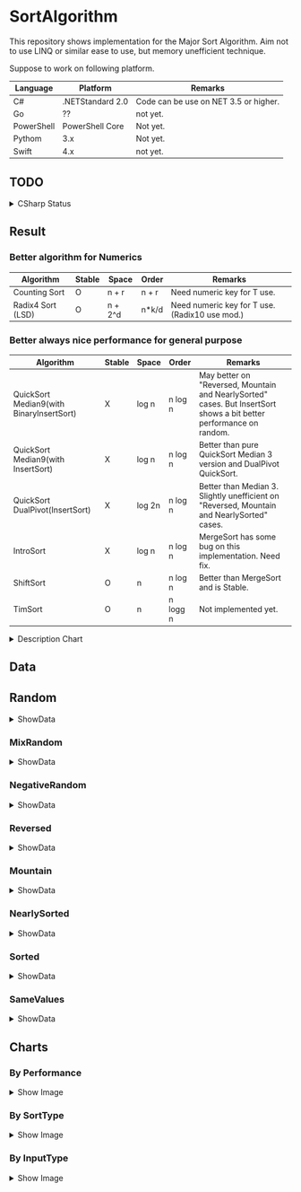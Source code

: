 # SortAlgorithm

This repository shows implementation for the Major Sort Algorithm.
Aim not to use LINQ or similar ease to use, but memory unefficient technique.

Suppose to work on following platform.

Language | Platform | Remarks
---- | ---- | ----
C# | .NETStandard 2.0 | Code can be use on NET 3.5 or higher.
Go | ?? | not yet.
PowerShell | PowerShell Core | Not yet.
Pythom | 3.x | Not yet. 
Swift | 4.x | not yet.

## TODO

<details>
<summary>CSharp Status</summary>

* [x] Implementation
    - Exchange Sort
        - [x] BubbleSort
        - [x] OddEvenSort
        - [x] CocktailShakerSort
            - [x] Optimized
            - [x] Normal
        - [x] CombSort
        - [x] CycleSort
        - [x] GnomeSort
            - [x] Optimized
            - [x] Normal
            - [x] Nearly Optimized
            - [x] Unefficient
    - Selection Sort
        - [x] SelectionSort
        - [x] HeapSort
    - Insertion Sort
        - [x] InsertSort
        - [x] BinaryInsertSort
        - [x] ShellSort
        - [x] BinaryTreeSort
    - Partition Sort (+Exchange Sort)
        - [x] QuickSort
            - [x] Median3
            - [x] Median9
            - [x] DualPivot
            - [x] Median3 + Insert
            - [x] Median9 + Insert
            - [x] DualPivot + Insert
            - [x] Median3 + BinaryInsert
            - [x] Median9 + BinaryInsert
            - [x] DualPivot + BinaryInsert
    - Merge Sort
        - [x] MergeSort
            - [x] Optimized
            - [x] Normal
        - [x] ShiftSort
    - Distributed Sort
        - [x] BucketSort
            - [x] Int only
            - [x] T
        - [x] RadixLSD10Sort
        - [x] RadixLSD4Sort
        - [x] CountingSort
    - Hybrid Sort
        - [x] IntroSortMedian9 (Quick + Heap + Insert)
        - [ ] TimSort (Merge + Insert) : WIP
* [ ] Benchmark : WIP
* [x] Tests
* [x] Data
* [x] Chart

</details>

## Result

### Better algorithm for Numerics

Algorithm | Stable | Space | Order | Remarks
---- | ---- | ---- | ---- | ----
Counting Sort | O | n + r | n + r | Need numeric key for T use.
Radix4 Sort (LSD) | O | n + 2^d | n*k/d | Need numeric key for T use. (Radix10 use mod.)

### Better always nice performance for general purpose

Algorithm | Stable | Space | Order | Remarks
---- | ---- | ---- | ---- | ----
QuickSort Median9(with BinaryInsertSort) | X | log n | n log n | May better on "Reversed, Mountain and NearlySorted" cases. But InsertSort shows a bit better performance on random.
QuickSort Median9(with InsertSort) | X | log n | n log n | Better than pure QuickSort Median 3 version and DualPivot QuickSort.
QuickSort DualPivot(InsertSort) | X | log 2n | n log n | Better than Median 3. Slightly unefficient on "Reversed, Mountain and NearlySorted" cases.
IntroSort | X | log n | n log n | MergeSort has some bug on this implementation. Need fix.
ShiftSort | O | n | n log n | Better than MergeSort and is Stable.
TimSort | O | n | n logg n | Not implemented yet.

<details>
<summary>Description Chart</summary>

![](images/all.png)
![](images/by_performance/better_onlogn.png)

</details>

## Data

## Random

<details>
<summary>ShowData</summary>

#### Size : 100

InputType | ArraySize | IsSorted | SortType | Algorithm | IndexAccessCount | CompareCount | SwapCount
---- | ---- | ---- | ---- | ---- | ---- | ---- | ----
Random | 100 | True | Exchange | BubbleSort | 4950 | 4950 | 2255
Random | 100 | True | Exchange | OddEvenSort | 4950 | 4950 | 2255
Random | 100 | True | Exchange | CocktailShakerSort | 3274 | 3274 | 2255
Random | 100 | True | Exchange | CocktailShakerSort2 | 3725 | 3725 | 2255
Random | 100 | True | Exchange | CombSort | 1195 | 1195 | 240
Random | 100 | True | Exchange | CycleSort | 14372 | 14410 | 97
Random | 100 | True | Exchange | GnomeSort | 2355 | 2255 | 2255
Random | 100 | True | Exchange | GnomeSort1 | 4604 | 4604 | 2255
Random | 100 | True | Exchange | GnomeSort2 | 2256 | 2349 | 2255
Random | 100 | True | Exchange | GnomeSort3 | 4610 | 4610 | 2255
Random | 100 | True | Selection | SelectionSort | 4950 | 4950 | 100
Random | 100 | True | Selection | HeapSort | 721 | 1061 | 629
Random | 100 | True | Insertion | InsertSort | 2255 | 2255 | 2255
Random | 100 | True | Insertion | BinaryInsertSort | 2983 | 530 | 2354
Random | 100 | True | Insertion | ShellSort | 473 | 282 | 473
Random | 100 | True | Insertion | BinaryTreeSort | 100 | 540 | 0
Random | 100 | True | Partition | QuickSortMedian3 | 384 | 674 | 204
Random | 100 | True | Partition | QuickSortMedian9 | 287 | 1175 | 219
Random | 100 | True | Partition | QuickDualPivotSort | 381 | 478 | 307
Random | 100 | True | Partition | QuickSortMedian3Insert | 283 | 262 | 128
Random | 100 | True | Partition | QuickSortMedian9Insert | 246 | 264 | 161
Random | 100 | True | Partition | QuickDualPivotSortInsert | 254 | 294 | 171
Random | 100 | True | Partition | QuickSortMedian3BinaryInsert | 401 | 338 | 142
Random | 100 | True | Partition | QuickSortMedian9BinaryInsert | 374 | 347 | 176
Random | 100 | True | Partition | QuickDualPivotSortBinaryInsert | 254 | 294 | 171
Random | 100 | True | Merge | MergeSort | 536 | 540 | 621
Random | 100 | True | Merge | MergeSort2 | 771 | 543 | 672
Random | 100 | True | Merge | ShiftSort | 836 | 626 | 9
Random | 100 | True | Distributed | BucketSort | 200 | 100 | 0
Random | 100 | True | Distributed | RadixLSD10Sort | 420 | 200 | 0
Random | 100 | True | Distributed | RadixLSD4Sort | 2781 | 0 | 0
Random | 100 | True | Distributed | CountingSort | 399 | 0 | 0
Random | 100 | True | Hybrid | IntroSortMedian9 | 199 | 235 | 127
DictionaryRamdom | 100 | True | Distributed | BucketSortT | 236 | 100 | 0

#### Size : 1000

InputType | ArraySize | IsSorted | SortType | Algorithm | IndexAccessCount | CompareCount | SwapCount
---- | ---- | ---- | ---- | ---- | ---- | ---- | ----
Random | 1000 | True | Exchange | BubbleSort | 499500 | 499500 | 247850
Random | 1000 | True | Exchange | OddEvenSort | 479520 | 479520 | 247850
Random | 1000 | True | Exchange | CocktailShakerSort | 332246 | 332246 | 247850
Random | 1000 | True | Exchange | CocktailShakerSort2 | 380672 | 380672 | 247850
Random | 1000 | True | Exchange | CombSort | 21704 | 21704 | 3913
Random | 1000 | True | Exchange | CycleSort | 1485853 | 1486328 | 996
Random | 1000 | True | Exchange | GnomeSort | 248850 | 247850 | 247850
Random | 1000 | True | Exchange | GnomeSort1 | 496695 | 496695 | 247850
Random | 1000 | True | Exchange | GnomeSort2 | 247857 | 248845 | 247850
Random | 1000 | True | Exchange | GnomeSort3 | 496700 | 496700 | 247850
Random | 1000 | True | Selection | SelectionSort | 499500 | 499500 | 1000
Random | 1000 | True | Selection | HeapSort | 10583 | 17240 | 9595
Random | 1000 | True | Insertion | InsertSort | 247850 | 247850 | 247850
Random | 1000 | True | Insertion | BinaryInsertSort | 258453 | 8605 | 248849
Random | 1000 | True | Insertion | ShellSort | 9082 | 4821 | 9082
Random | 1000 | True | Insertion | BinaryTreeSort | 1000 | 11149 | 0
Random | 1000 | True | Partition | QuickSortMedian3 | 6973 | 9962 | 2775
Random | 1000 | True | Partition | QuickSortMedian9 | 5023 | 13981 | 2971
Random | 1000 | True | Partition | QuickDualPivotSort | 6118 | 8474 | 5064
Random | 1000 | True | Partition | QuickSortMedian3Insert | 5460 | 5642 | 1625
Random | 1000 | True | Partition | QuickSortMedian9Insert | 3822 | 4673 | 1676
Random | 1000 | True | Partition | QuickDualPivotSortInsert | 5045 | 6749 | 3621
Random | 1000 | True | Partition | QuickSortMedian3BinaryInsert | 5636 | 5773 | 1640
Random | 1000 | True | Partition | QuickSortMedian9BinaryInsert | 3964 | 4779 | 1688
Random | 1000 | True | Partition | QuickDualPivotSortBinaryInsert | 5045 | 6749 | 3621
Random | 1000 | True | Merge | MergeSort | 6687 | 8679 | 9323
Random | 1000 | True | Merge | MergeSort2 | 10975 | 8697 | 9976
Random | 1000 | True | Merge | ShiftSort | 14851 | 10915 | 181
Random | 1000 | True | Distributed | BucketSort | 2000 | 1000 | 0
Random | 1000 | True | Distributed | RadixLSD10Sort | 6030 | 3000 | 0
Random | 1000 | True | Distributed | RadixLSD4Sort | 9789 | 0 | 0
Random | 1000 | True | Distributed | CountingSort | 3996 | 0 | 0
Random | 1000 | True | Hybrid | IntroSortMedian9 | 3835 | 4667 | 1644
DictionaryRamdom | 1000 | True | Distributed | BucketSortT | 2358 | 1000 | 0

#### Size : 10000

InputType | ArraySize | IsSorted | SortType | Algorithm | IndexAccessCount | CompareCount | SwapCount
---- | ---- | ---- | ---- | ---- | ---- | ---- | ----
Random | 10000 | True | Exchange | BubbleSort | 49995000 | 49995000 | 24957552
Random | 10000 | True | Exchange | OddEvenSort | 49785021 | 49785021 | 24957552
Random | 10000 | True | Exchange | CocktailShakerSort | 33342109 | 33342109 | 24957552
Random | 10000 | True | Exchange | CocktailShakerSort2 | 37795670 | 37795670 | 24957552
Random | 10000 | True | Exchange | CombSort | 306727 | 306727 | 59071
Random | 10000 | True | Exchange | CycleSort | 149790599 | 149795582 | 9998
Random | 10000 | True | Exchange | GnomeSort | 24967552 | 24957552 | 24957552
Random | 10000 | True | Exchange | GnomeSort1 | 49925091 | 49925091 | 24957552
Random | 10000 | True | Exchange | GnomeSort2 | 24957547 | 24967539 | 24957552
Random | 10000 | True | Exchange | GnomeSort3 | 49925104 | 49925104 | 24957552
Random | 10000 | True | Selection | SelectionSort | 49995000 | 49995000 | 10000
Random | 10000 | True | Selection | HeapSort | 139515 | 239326 | 129523
Random | 10000 | True | Insertion | InsertSort | 24957552 | 24957552 | 24957552
Random | 10000 | True | Insertion | BinaryInsertSort | 25096505 | 118955 | 24967551
Random | 10000 | True | Insertion | ShellSort | 151329 | 75084 | 151329
Random | 10000 | True | Insertion | BinaryTreeSort | 10000 | 161181 | 0
Random | 10000 | True | Partition | QuickSortMedian3 | 101223 | 131209 | 35908
Random | 10000 | True | Partition | QuickSortMedian9 | 72373 | 162190 | 37585
Random | 10000 | True | Partition | QuickDualPivotSort | 91750 | 124881 | 66244
Random | 10000 | True | Partition | QuickSortMedian3Insert | 85705 | 88081 | 23901
Random | 10000 | True | Partition | QuickSortMedian9Insert | 59814 | 68680 | 24175
Random | 10000 | True | Partition | QuickDualPivotSortInsert | 81749 | 108735 | 52866
Random | 10000 | True | Partition | QuickSortMedian3BinaryInsert | 85917 | 88251 | 23915
Random | 10000 | True | Partition | QuickSortMedian9BinaryInsert | 59994 | 68824 | 24187
Random | 10000 | True | Partition | QuickDualPivotSortBinaryInsert | 81749 | 108735 | 52866
Random | 10000 | True | Merge | MergeSort | 86735 | 120430 | 128158
Random | 10000 | True | Merge | MergeSort2 | 143615 | 120494 | 133616
Random | 10000 | True | Merge | ShiftSort | 211619 | 157240 | 1712
Random | 10000 | True | Distributed | BucketSort | 20000 | 10000 | 0
Random | 10000 | True | Distributed | RadixLSD10Sort | 80040 | 40000 | 0
Random | 10000 | True | Distributed | RadixLSD4Sort | 81750 | 0 | 0
Random | 10000 | True | Distributed | CountingSort | 39999 | 0 | 0
Random | 10000 | True | Hybrid | IntroSortMedian9 | 60070 | 68887 | 24280
DictionaryRamdom | 10000 | True | Distributed | BucketSortT | 23671 | 10000 | 0

</details>

### MixRandom

<details>
<summary>ShowData</summary>

##### Size : 100

InputType | ArraySize | IsSorted | SortType | Algorithm | IndexAccessCount | CompareCount | SwapCount
---- | ---- | ---- | ---- | ---- | ---- | ---- | ----
MixRandom | 100 | True | Exchange | BubbleSort | 4950 | 4950 | 2583
MixRandom | 100 | True | Exchange | OddEvenSort | 4455 | 4455 | 2583
MixRandom | 100 | True | Exchange | CocktailShakerSort | 3469 | 3469 | 2583
MixRandom | 100 | True | Exchange | CocktailShakerSort2 | 4247 | 4247 | 2583
MixRandom | 100 | True | Exchange | CombSort | 1195 | 1195 | 229
MixRandom | 100 | True | Exchange | CycleSort | 14038 | 14071 | 99
MixRandom | 100 | True | Exchange | GnomeSort | 2683 | 2583 | 2583
MixRandom | 100 | True | Exchange | GnomeSort1 | 5259 | 5259 | 2583
MixRandom | 100 | True | Exchange | GnomeSort2 | 2582 | 2676 | 2583
MixRandom | 100 | True | Exchange | GnomeSort3 | 5266 | 5266 | 2583
MixRandom | 100 | True | Selection | SelectionSort | 4950 | 4950 | 100
MixRandom | 100 | True | Selection | HeapSort | 706 | 1054 | 613
MixRandom | 100 | True | Insertion | InsertSort | 2583 | 2583 | 2583
MixRandom | 100 | True | Insertion | BinaryInsertSort | 3316 | 535 | 2682
MixRandom | 100 | True | Insertion | ShellSort | 486 | 282 | 486
MixRandom | 100 | True | Insertion | BinaryTreeSort | 100 | 607 | 0
MixRandom | 100 | True | Partition | QuickSortMedian3 | 364 | 657 | 213
MixRandom | 100 | True | Partition | QuickSortMedian9 | 292 | 1180 | 223
MixRandom | 100 | True | Partition | QuickDualPivotSort | 331 | 467 | 306
MixRandom | 100 | True | Partition | QuickSortMedian3Insert | 230 | 254 | 90
MixRandom | 100 | True | Partition | QuickSortMedian9Insert | 185 | 284 | 101
MixRandom | 100 | True | Partition | QuickDualPivotSortInsert | 219 | 300 | 172
MixRandom | 100 | True | Partition | QuickSortMedian3BinaryInsert | 263 | 275 | 94
MixRandom | 100 | True | Partition | QuickSortMedian9BinaryInsert | 229 | 313 | 106
MixRandom | 100 | True | Partition | QuickDualPivotSortBinaryInsert | 219 | 300 | 172
MixRandom | 100 | True | Merge | MergeSort | 543 | 531 | 619
MixRandom | 100 | True | Merge | MergeSort2 | 771 | 537 | 672
MixRandom | 100 | True | Merge | ShiftSort | 893 | 673 | 16
MixRandom | 100 | True | Distributed | BucketSort | 200 | 100 | 0
MixRandom | 100 | True | Distributed | RadixLSD10Sort | 551 | 0 | 0
MixRandom | 100 | True | Distributed | RadixLSD4Sort | 3802 | 400 | 0
MixRandom | 100 | True | Distributed | CountingSort | 509 | 0 | 0
MixRandom | 100 | True | Hybrid | IntroSortMedian9 | 190 | 252 | 108

#### Size : 1000

InputType | ArraySize | IsSorted | SortType | Algorithm | IndexAccessCount | CompareCount | SwapCount
---- | ---- | ---- | ---- | ---- | ---- | ---- | ----
MixRandom | 1000 | True | Exchange | BubbleSort | 499500 | 499500 | 252066
MixRandom | 1000 | True | Exchange | OddEvenSort | 496503 | 496503 | 252066
MixRandom | 1000 | True | Exchange | CocktailShakerSort | 336567 | 336567 | 252066
MixRandom | 1000 | True | Exchange | CocktailShakerSort2 | 384540 | 384540 | 252066
MixRandom | 1000 | True | Exchange | CombSort | 20705 | 20705 | 4117
MixRandom | 1000 | True | Exchange | CycleSort | 1488934 | 1489430 | 1000
MixRandom | 1000 | True | Exchange | GnomeSort | 253066 | 252066 | 252066
MixRandom | 1000 | True | Exchange | GnomeSort1 | 505127 | 505127 | 252066
MixRandom | 1000 | True | Exchange | GnomeSort2 | 252071 | 253061 | 252066
MixRandom | 1000 | True | Exchange | GnomeSort3 | 505132 | 505132 | 252066
MixRandom | 1000 | True | Selection | SelectionSort | 499500 | 499500 | 1000
MixRandom | 1000 | True | Selection | HeapSort | 10533 | 17203 | 9543
MixRandom | 1000 | True | Insertion | InsertSort | 252066 | 252066 | 252066
MixRandom | 1000 | True | Insertion | BinaryInsertSort | 262645 | 8581 | 253065
MixRandom | 1000 | True | Insertion | ShellSort | 9127 | 4821 | 9127
MixRandom | 1000 | True | Insertion | BinaryTreeSort | 1000 | 11301 | 0
MixRandom | 1000 | True | Partition | QuickSortMedian3 | 7113 | 10102 | 2825
MixRandom | 1000 | True | Partition | QuickSortMedian9 | 5316 | 14288 | 2940
MixRandom | 1000 | True | Partition | QuickDualPivotSort | 6229 | 9306 | 5067
MixRandom | 1000 | True | Partition | QuickSortMedian3Insert | 5612 | 5817 | 1666
MixRandom | 1000 | True | Partition | QuickSortMedian9Insert | 4122 | 5005 | 1618
MixRandom | 1000 | True | Partition | QuickDualPivotSortInsert | 5281 | 7701 | 3714
MixRandom | 1000 | True | Partition | QuickSortMedian3BinaryInsert | 5755 | 5924 | 1678
MixRandom | 1000 | True | Partition | QuickSortMedian9BinaryInsert | 4204 | 5066 | 1625
MixRandom | 1000 | True | Partition | QuickDualPivotSortBinaryInsert | 5281 | 7701 | 3714
MixRandom | 1000 | True | Merge | MergeSort | 6679 | 8719 | 9355
MixRandom | 1000 | True | Merge | MergeSort2 | 10975 | 8719 | 9976
MixRandom | 1000 | True | Merge | ShiftSort | 15044 | 11135 | 188
MixRandom | 1000 | True | Distributed | BucketSort | 2000 | 1000 | 0
MixRandom | 1000 | True | Distributed | RadixLSD10Sort | 7073 | 0 | 0
MixRandom | 1000 | True | Distributed | RadixLSD4Sort | 10622 | 4000 | 0
MixRandom | 1000 | True | Distributed | CountingSort | 5006 | 0 | 0
MixRandom | 1000 | True | Hybrid | IntroSortMedian9 | 3709 | 4623 | 1668

#### Size : 10000

InputType | ArraySize | IsSorted | SortType | Algorithm | IndexAccessCount | CompareCount | SwapCount
---- | ---- | ---- | ---- | ---- | ---- | ---- | ----
MixRandom | 10000 | True | Exchange | BubbleSort | 49995000 | 49995000 | 25024702
MixRandom | 10000 | True | Exchange | OddEvenSort | 49615038 | 49615038 | 25024702
MixRandom | 10000 | True | Exchange | CocktailShakerSort | 33290810 | 33290810 | 25024702
MixRandom | 10000 | True | Exchange | CocktailShakerSort2 | 37746225 | 37746225 | 25024702
MixRandom | 10000 | True | Exchange | CombSort | 306727 | 306727 | 58808
MixRandom | 10000 | True | Exchange | CycleSort | 149841994 | 149846943 | 9997
MixRandom | 10000 | True | Exchange | GnomeSort | 25034702 | 25024702 | 25024702
MixRandom | 10000 | True | Exchange | GnomeSort1 | 50059395 | 50059395 | 25024702
MixRandom | 10000 | True | Exchange | GnomeSort2 | 25024699 | 25034693 | 25024702
MixRandom | 10000 | True | Exchange | GnomeSort3 | 50059404 | 50059404 | 25024702
MixRandom | 10000 | True | Selection | SelectionSort | 49995000 | 49995000 | 10000
MixRandom | 10000 | True | Selection | HeapSort | 139616 | 239517 | 129623
MixRandom | 10000 | True | Insertion | InsertSort | 25024702 | 25024702 | 25024702
MixRandom | 10000 | True | Insertion | BinaryInsertSort | 25163683 | 118983 | 25034701
MixRandom | 10000 | True | Insertion | ShellSort | 168262 | 75084 | 168262
MixRandom | 10000 | True | Insertion | BinaryTreeSort | 10000 | 148883 | 0
MixRandom | 10000 | True | Partition | QuickSortMedian3 | 103129 | 133116 | 35484
MixRandom | 10000 | True | Partition | QuickSortMedian9 | 71207 | 161131 | 37687
MixRandom | 10000 | True | Partition | QuickDualPivotSort | 89157 | 125888 | 69452
MixRandom | 10000 | True | Partition | QuickSortMedian3Insert | 87606 | 90043 | 23508
MixRandom | 10000 | True | Partition | QuickSortMedian9Insert | 58823 | 67693 | 24248
MixRandom | 10000 | True | Partition | QuickDualPivotSortInsert | 78890 | 109427 | 55848
MixRandom | 10000 | True | Partition | QuickSortMedian3BinaryInsert | 87621 | 90055 | 23509
MixRandom | 10000 | True | Partition | QuickSortMedian9BinaryInsert | 58973 | 67813 | 24258
MixRandom | 10000 | True | Partition | QuickDualPivotSortBinaryInsert | 78890 | 109427 | 55848
MixRandom | 10000 | True | Merge | MergeSort | 86603 | 120508 | 128104
MixRandom | 10000 | True | Merge | MergeSort2 | 143615 | 120489 | 133616
MixRandom | 10000 | True | Merge | ShiftSort | 210166 | 155621 | 1791
MixRandom | 10000 | True | Distributed | BucketSort | 20000 | 10000 | 0
MixRandom | 10000 | True | Distributed | RadixLSD10Sort | 90093 | 0 | 0
MixRandom | 10000 | True | Distributed | RadixLSD4Sort | 82516 | 40000 | 0
MixRandom | 10000 | True | Distributed | CountingSort | 50008 | 0 | 0
MixRandom | 10000 | True | Hybrid | IntroSortMedian9 | 62559 | 71469 | 24055

</details>

### NegativeRandom

<details>
<summary>ShowData</summary>

#### Size : 100

InputType | ArraySize | IsSorted | SortType | Algorithm | IndexAccessCount | CompareCount | SwapCount
---- | ---- | ---- | ---- | ---- | ---- | ---- | ----
NegativeRandom | 100 | True | Exchange | BubbleSort | 4950 | 4950 | 2667
NegativeRandom | 100 | True | Exchange | OddEvenSort | 4752 | 4752 | 2667
NegativeRandom | 100 | True | Exchange | CocktailShakerSort | 3667 | 3667 | 2667
NegativeRandom | 100 | True | Exchange | CocktailShakerSort2 | 4170 | 4170 | 2667
NegativeRandom | 100 | True | Exchange | CombSort | 1294 | 1294 | 267
NegativeRandom | 100 | True | Exchange | CycleSort | 14502 | 14539 | 98
NegativeRandom | 100 | True | Exchange | GnomeSort | 2767 | 2667 | 2667
NegativeRandom | 100 | True | Exchange | GnomeSort1 | 5430 | 5430 | 2667
NegativeRandom | 100 | True | Exchange | GnomeSort2 | 2667 | 2763 | 2667
NegativeRandom | 100 | True | Exchange | GnomeSort3 | 5434 | 5434 | 2667
NegativeRandom | 100 | True | Selection | SelectionSort | 4950 | 4950 | 100
NegativeRandom | 100 | True | Selection | HeapSort | 702 | 1059 | 606
NegativeRandom | 100 | True | Insertion | InsertSort | 2667 | 2667 | 2667
NegativeRandom | 100 | True | Insertion | BinaryInsertSort | 3402 | 537 | 2766
NegativeRandom | 100 | True | Insertion | ShellSort | 453 | 282 | 453
NegativeRandom | 100 | True | Insertion | BinaryTreeSort | 100 | 649 | 0
NegativeRandom | 100 | True | Partition | QuickSortMedian3 | 427 | 719 | 202
NegativeRandom | 100 | True | Partition | QuickSortMedian9 | 321 | 1200 | 214
NegativeRandom | 100 | True | Partition | QuickDualPivotSort | 318 | 474 | 289
NegativeRandom | 100 | True | Partition | QuickSortMedian3Insert | 290 | 283 | 128
NegativeRandom | 100 | True | Partition | QuickSortMedian9Insert | 227 | 274 | 147
NegativeRandom | 100 | True | Partition | QuickDualPivotSortInsert | 238 | 337 | 166
NegativeRandom | 100 | True | Partition | QuickSortMedian3BinaryInsert | 399 | 353 | 141
NegativeRandom | 100 | True | Partition | QuickSortMedian9BinaryInsert | 336 | 344 | 160
NegativeRandom | 100 | True | Partition | QuickDualPivotSortBinaryInsert | 238 | 337 | 166
NegativeRandom | 100 | True | Merge | MergeSort | 550 | 530 | 625
NegativeRandom | 100 | True | Merge | MergeSort2 | 771 | 536 | 672
NegativeRandom | 100 | True | Merge | ShiftSort | 886 | 653 | 15
NegativeRandom | 100 | True | Distributed | BucketSort | 200 | 100 | 0
NegativeRandom | 100 | True | Distributed | RadixLSD10Sort | 798 | 0 | 0
NegativeRandom | 100 | True | Distributed | RadixLSD4Sort | 3803 | 400 | 0
NegativeRandom | 100 | True | Distributed | CountingSort | 604 | 0 | 0
NegativeRandom | 100 | True | Hybrid | IntroSortMedian9 | 234 | 277 | 125

#### Size : 1000

InputType | ArraySize | IsSorted | SortType | Algorithm | IndexAccessCount | CompareCount | SwapCount
---- | ---- | ---- | ---- | ---- | ---- | ---- | ----
NegativeRandom | 1000 | True | Exchange | BubbleSort | 499500 | 499500 | 250372
NegativeRandom | 1000 | True | Exchange | OddEvenSort | 486513 | 486513 | 250372
NegativeRandom | 1000 | True | Exchange | CocktailShakerSort | 334929 | 334929 | 250372
NegativeRandom | 1000 | True | Exchange | CocktailShakerSort2 | 380672 | 380672 | 250372
NegativeRandom | 1000 | True | Exchange | CombSort | 20705 | 20705 | 4073
NegativeRandom | 1000 | True | Exchange | CycleSort | 1485706 | 1486151 | 999
NegativeRandom | 1000 | True | Exchange | GnomeSort | 251372 | 250372 | 250372
NegativeRandom | 1000 | True | Exchange | GnomeSort1 | 501740 | 501740 | 250372
NegativeRandom | 1000 | True | Exchange | GnomeSort2 | 250374 | 251368 | 250372
NegativeRandom | 1000 | True | Exchange | GnomeSort3 | 501744 | 501744 | 250372
NegativeRandom | 1000 | True | Selection | SelectionSort | 499500 | 499500 | 1000
NegativeRandom | 1000 | True | Selection | HeapSort | 10586 | 17236 | 9593
NegativeRandom | 1000 | True | Insertion | InsertSort | 250372 | 250372 | 250372
NegativeRandom | 1000 | True | Insertion | BinaryInsertSort | 260966 | 8596 | 251371
NegativeRandom | 1000 | True | Insertion | ShellSort | 9415 | 4821 | 9415
NegativeRandom | 1000 | True | Insertion | BinaryTreeSort | 1000 | 11728 | 0
NegativeRandom | 1000 | True | Partition | QuickSortMedian3 | 6955 | 9941 | 2835
NegativeRandom | 1000 | True | Partition | QuickSortMedian9 | 5079 | 14083 | 2960
NegativeRandom | 1000 | True | Partition | QuickDualPivotSort | 6465 | 8632 | 4526
NegativeRandom | 1000 | True | Partition | QuickSortMedian3Insert | 5408 | 5634 | 1636
NegativeRandom | 1000 | True | Partition | QuickSortMedian9Insert | 3932 | 4822 | 1692
NegativeRandom | 1000 | True | Partition | QuickDualPivotSortInsert | 5499 | 7067 | 3189
NegativeRandom | 1000 | True | Partition | QuickSortMedian3BinaryInsert | 5525 | 5721 | 1646
NegativeRandom | 1000 | True | Partition | QuickSortMedian9BinaryInsert | 4085 | 4936 | 1705
NegativeRandom | 1000 | True | Partition | QuickDualPivotSortBinaryInsert | 5499 | 7067 | 3189
NegativeRandom | 1000 | True | Merge | MergeSort | 6697 | 8697 | 9351
NegativeRandom | 1000 | True | Merge | MergeSort2 | 10975 | 8702 | 9976
NegativeRandom | 1000 | True | Merge | ShiftSort | 14818 | 10866 | 165
NegativeRandom | 1000 | True | Distributed | BucketSort | 2000 | 1000 | 0
NegativeRandom | 1000 | True | Distributed | RadixLSD10Sort | 9128 | 0 | 0
NegativeRandom | 1000 | True | Distributed | RadixLSD4Sort | 10814 | 4000 | 0
NegativeRandom | 1000 | True | Distributed | CountingSort | 6004 | 0 | 0
NegativeRandom | 1000 | True | Hybrid | IntroSortMedian9 | 3924 | 4772 | 1624

#### Size : 10000

InputType | ArraySize | IsSorted | SortType | Algorithm | IndexAccessCount | CompareCount | SwapCount
---- | ---- | ---- | ---- | ---- | ---- | ---- | ----
NegativeRandom | 10000 | True | Exchange | BubbleSort | 49995000 | 49995000 | 24902687
NegativeRandom | 10000 | True | Exchange | OddEvenSort | 49855014 | 49855014 | 24902687
NegativeRandom | 10000 | True | Exchange | CocktailShakerSort | 33194918 | 33194918 | 24902687
NegativeRandom | 10000 | True | Exchange | CocktailShakerSort2 | 37397310 | 37397310 | 24902687
NegativeRandom | 10000 | True | Exchange | CombSort | 306727 | 306727 | 58759
NegativeRandom | 10000 | True | Exchange | CycleSort | 149880288 | 149885389 | 9999
NegativeRandom | 10000 | True | Exchange | GnomeSort | 24912687 | 24902687 | 24902687
NegativeRandom | 10000 | True | Exchange | GnomeSort1 | 49815364 | 49815364 | 24902687
NegativeRandom | 10000 | True | Exchange | GnomeSort2 | 24902688 | 24912677 | 24902687
NegativeRandom | 10000 | True | Exchange | GnomeSort3 | 49815374 | 49815374 | 24902687
NegativeRandom | 10000 | True | Selection | SelectionSort | 49995000 | 49995000 | 10000
NegativeRandom | 10000 | True | Selection | HeapSort | 139559 | 239358 | 129568
NegativeRandom | 10000 | True | Insertion | InsertSort | 24902687 | 24902687 | 24902687
NegativeRandom | 10000 | True | Insertion | BinaryInsertSort | 25041717 | 119032 | 24912686
NegativeRandom | 10000 | True | Insertion | ShellSort | 157531 | 75084 | 157531
NegativeRandom | 10000 | True | Insertion | BinaryTreeSort | 10000 | 157546 | 0
NegativeRandom | 10000 | True | Partition | QuickSortMedian3 | 108499 | 138485 | 35637
NegativeRandom | 10000 | True | Partition | QuickSortMedian9 | 70256 | 160034 | 37721
NegativeRandom | 10000 | True | Partition | QuickDualPivotSort | 90883 | 121942 | 66198
NegativeRandom | 10000 | True | Partition | QuickSortMedian3Insert | 93006 | 95362 | 23495
NegativeRandom | 10000 | True | Partition | QuickSortMedian9Insert | 58083 | 66977 | 24312
NegativeRandom | 10000 | True | Partition | QuickDualPivotSortInsert | 80713 | 105797 | 52771
NegativeRandom | 10000 | True | Partition | QuickSortMedian3BinaryInsert | 93111 | 95446 | 23502
NegativeRandom | 10000 | True | Partition | QuickSortMedian9BinaryInsert | 58294 | 67146 | 24326
NegativeRandom | 10000 | True | Partition | QuickDualPivotSortBinaryInsert | 80713 | 105797 | 52771
NegativeRandom | 10000 | True | Merge | MergeSort | 86652 | 120446 | 128091
NegativeRandom | 10000 | True | Merge | MergeSort2 | 143615 | 120456 | 133616
NegativeRandom | 10000 | True | Merge | ShiftSort | 207366 | 152913 | 1674
NegativeRandom | 10000 | True | Distributed | BucketSort | 20000 | 10000 | 0
NegativeRandom | 10000 | True | Distributed | RadixLSD10Sort | 110158 | 0 | 0
NegativeRandom | 10000 | True | Distributed | RadixLSD4Sort | 82774 | 40000 | 0
NegativeRandom | 10000 | True | Distributed | CountingSort | 60010 | 0 | 0
NegativeRandom | 10000 | True | Hybrid | IntroSortMedian9 | 59767 | 68571 | 24194

</details>

### Reversed

<details>
<summary>ShowData</summary>

#### Size : 100

InputType | ArraySize | IsSorted | SortType | Algorithm | IndexAccessCount | CompareCount | SwapCount
---- | ---- | ---- | ---- | ---- | ---- | ---- | ----
Reversed | 100 | True | Exchange | BubbleSort | 4950 | 4950 | 4950
Reversed | 100 | True | Exchange | OddEvenSort | 5049 | 5049 | 4950
Reversed | 100 | True | Exchange | CocktailShakerSort | 4950 | 4950 | 4950
Reversed | 100 | True | Exchange | CocktailShakerSort2 | 4950 | 4950 | 4950
Reversed | 100 | True | Exchange | CombSort | 1195 | 1195 | 116
Reversed | 100 | True | Exchange | CycleSort | 8774 | 8725 | 100
Reversed | 100 | True | Exchange | GnomeSort | 5050 | 4950 | 4950
Reversed | 100 | True | Exchange | GnomeSort1 | 9900 | 9900 | 4950
Reversed | 100 | True | Exchange | GnomeSort2 | 4851 | 4950 | 4950
Reversed | 100 | True | Exchange | GnomeSort3 | 10000 | 10000 | 4950
Reversed | 100 | True | Selection | SelectionSort | 4950 | 4950 | 100
Reversed | 100 | True | Selection | HeapSort | 614 | 955 | 516
Reversed | 100 | True | Insertion | InsertSort | 4950 | 4950 | 4950
Reversed | 100 | True | Insertion | BinaryInsertSort | 5721 | 573 | 5049
Reversed | 100 | True | Insertion | ShellSort | 474 | 282 | 474
Reversed | 100 | True | Insertion | BinaryTreeSort | 100 | 4950 | 0
Reversed | 100 | True | Partition | QuickSortMedian3 | 1705 | 1995 | 148
Reversed | 100 | True | Partition | QuickSortMedian9 | 474 | 1266 | 148
Reversed | 100 | True | Partition | QuickDualPivotSort | 2450 | 2500 | 150
Reversed | 100 | True | Partition | QuickSortMedian3Insert | 1404 | 1508 | 95
Reversed | 100 | True | Partition | QuickSortMedian9Insert | 201 | 261 | 56
Reversed | 100 | True | Partition | QuickDualPivotSortInsert | 2394 | 2436 | 126
Reversed | 100 | True | Partition | QuickSortMedian3BinaryInsert | 1524 | 1583 | 110
Reversed | 100 | True | Partition | QuickSortMedian9BinaryInsert | 289 | 316 | 67
Reversed | 100 | True | Partition | QuickDualPivotSortBinaryInsert | 2394 | 2436 | 126
Reversed | 100 | True | Merge | MergeSort | 811 | 316 | 672
Reversed | 100 | True | Merge | MergeSort2 | 771 | 356 | 672
Reversed | 100 | True | Merge | ShiftSort | 1114 | 820 | 49
Reversed | 100 | True | Distributed | BucketSort | 200 | 100 | 0
Reversed | 100 | True | Distributed | RadixLSD10Sort | 420 | 200 | 0
Reversed | 100 | True | Distributed | RadixLSD4Sort | 2745 | 0 | 0
Reversed | 100 | True | Distributed | CountingSort | 398 | 0 | 0
Reversed | 100 | True | Hybrid | IntroSortMedian9 | 211 | 266 | 61

#### Size : 1000

InputType | ArraySize | IsSorted | SortType | Algorithm | IndexAccessCount | CompareCount | SwapCount
---- | ---- | ---- | ---- | ---- | ---- | ---- | ----
Reversed | 1000 | True | Exchange | BubbleSort | 499500 | 499500 | 499500
Reversed | 1000 | True | Exchange | OddEvenSort | 500499 | 500499 | 499500
Reversed | 1000 | True | Exchange | CocktailShakerSort | 499500 | 499500 | 499500
Reversed | 1000 | True | Exchange | CocktailShakerSort2 | 499500 | 499500 | 499500
Reversed | 1000 | True | Exchange | CombSort | 20705 | 20705 | 1536
Reversed | 1000 | True | Exchange | CycleSort | 875249 | 874750 | 1000
Reversed | 1000 | True | Exchange | GnomeSort | 500500 | 499500 | 499500
Reversed | 1000 | True | Exchange | GnomeSort1 | 999000 | 999000 | 499500
Reversed | 1000 | True | Exchange | GnomeSort2 | 498501 | 499500 | 499500
Reversed | 1000 | True | Exchange | GnomeSort3 | 1000000 | 1000000 | 499500
Reversed | 1000 | True | Selection | SelectionSort | 499500 | 499500 | 1000
Reversed | 1000 | True | Selection | HeapSort | 9314 | 15981 | 8316
Reversed | 1000 | True | Insertion | InsertSort | 499500 | 499500 | 499500
Reversed | 1000 | True | Insertion | BinaryInsertSort | 510475 | 8977 | 500499
Reversed | 1000 | True | Insertion | ShellSort | 5990 | 4821 | 5990
Reversed | 1000 | True | Insertion | BinaryTreeSort | 1000 | 499500 | 0
Reversed | 1000 | True | Partition | QuickSortMedian3 | 167127 | 170114 | 1498
Reversed | 1000 | True | Partition | QuickSortMedian9 | 7978 | 15970 | 1498
Reversed | 1000 | True | Partition | QuickDualPivotSort | 249500 | 250000 | 1500
Reversed | 1000 | True | Partition | QuickSortMedian3Insert | 167240 | 169037 | 1393
Reversed | 1000 | True | Partition | QuickSortMedian9Insert | 5001 | 5456 | 562
Reversed | 1000 | True | Partition | QuickDualPivotSortInsert | 249444 | 249936 | 1476
Reversed | 1000 | True | Partition | QuickSortMedian3BinaryInsert | 167405 | 169157 | 1408
Reversed | 1000 | True | Partition | QuickSortMedian9BinaryInsert | 5155 | 5568 | 576
Reversed | 1000 | True | Partition | QuickDualPivotSortBinaryInsert | 249444 | 249936 | 1476
Reversed | 1000 | True | Merge | MergeSort | 11087 | 4932 | 9976
Reversed | 1000 | True | Merge | MergeSort2 | 10975 | 5044 | 9976
Reversed | 1000 | True | Merge | ShiftSort | 17484 | 13022 | 499
Reversed | 1000 | True | Distributed | BucketSort | 2000 | 1000 | 0
Reversed | 1000 | True | Distributed | RadixLSD10Sort | 6030 | 3000 | 0
Reversed | 1000 | True | Distributed | RadixLSD4Sort | 9786 | 0 | 0
Reversed | 1000 | True | Distributed | CountingSort | 3998 | 0 | 0
Reversed | 1000 | True | Hybrid | IntroSortMedian9 | 5011 | 5514 | 514

#### Size : 10000

InputType | ArraySize | IsSorted | SortType | Algorithm | IndexAccessCount | CompareCount | SwapCount
---- | ---- | ---- | ---- | ---- | ---- | ---- | ----
Reversed | 10000 | True | Exchange | BubbleSort | 49995000 | 49995000 | 49995000
Reversed | 10000 | True | Exchange | OddEvenSort | 50004999 | 50004999 | 49995000
Reversed | 10000 | True | Exchange | CocktailShakerSort | 49995000 | 49995000 | 49995000
Reversed | 10000 | True | Exchange | CocktailShakerSort2 | 49995000 | 49995000 | 49995000
Reversed | 10000 | True | Exchange | CombSort | 296728 | 296728 | 20094
Reversed | 10000 | True | Exchange | CycleSort | 87502499 | 87497500 | 10000
Reversed | 10000 | True | Exchange | GnomeSort | 50005000 | 49995000 | 49995000
Reversed | 10000 | True | Exchange | GnomeSort1 | 99990000 | 99990000 | 49995000
Reversed | 10000 | True | Exchange | GnomeSort2 | 49985001 | 49995000 | 49995000
Reversed | 10000 | True | Exchange | GnomeSort3 | 100000000 | 100000000 | 49995000
Reversed | 10000 | True | Selection | SelectionSort | 49995000 | 49995000 | 10000
Reversed | 10000 | True | Selection | HeapSort | 126694 | 226719 | 116696
Reversed | 10000 | True | Insertion | InsertSort | 49995000 | 49995000 | 49995000
Reversed | 10000 | True | Insertion | BinaryInsertSort | 50138615 | 123617 | 50004999
Reversed | 10000 | True | Insertion | ShellSort | 55972 | 75084 | 55972
Reversed | 10000 | True | Insertion | BinaryTreeSort | 10000 | 49995000 | 0
Reversed | 10000 | True | Partition | QuickSortMedian3 | 16671462 | 16701445 | 14998
Reversed | 10000 | True | Partition | QuickSortMedian9 | 113618 | 193610 | 14998
Reversed | 10000 | True | Partition | QuickDualPivotSort | 24995000 | 25000000 | 15000
Reversed | 10000 | True | Partition | QuickSortMedian3Insert | 16680156 | 16699853 | 14845
Reversed | 10000 | True | Partition | QuickSortMedian9Insert | 90001 | 97170 | 6022
Reversed | 10000 | True | Partition | QuickDualPivotSortInsert | 24994944 | 24999936 | 14976
Reversed | 10000 | True | Partition | QuickSortMedian3BinaryInsert | 16680381 | 16700033 | 14860
Reversed | 10000 | True | Partition | QuickSortMedian9BinaryInsert | 90121 | 97266 | 6030
Reversed | 10000 | True | Partition | QuickDualPivotSortBinaryInsert | 24994944 | 24999936 | 14976
Reversed | 10000 | True | Merge | MergeSort | 148015 | 64608 | 133616
Reversed | 10000 | True | Merge | MergeSort2 | 143615 | 69008 | 133616
Reversed | 10000 | True | Merge | ShiftSort | 242280 | 180856 | 4999
Reversed | 10000 | True | Distributed | BucketSort | 20000 | 10000 | 0
Reversed | 10000 | True | Distributed | RadixLSD10Sort | 80040 | 40000 | 0
Reversed | 10000 | True | Distributed | RadixLSD4Sort | 81750 | 0 | 0
Reversed | 10000 | True | Distributed | CountingSort | 39998 | 0 | 0
Reversed | 10000 | True | Hybrid | IntroSortMedian9 | 90001 | 98184 | 5008

</details>


### Mountain

<details>
<summary>ShowData</summary>

#### Size : 100

InputType | ArraySize | IsSorted | SortType | Algorithm | IndexAccessCount | CompareCount | SwapCount
---- | ---- | ---- | ---- | ---- | ---- | ---- | ----
Mountain | 100 | True | Exchange | BubbleSort | 4950 | 4950 | 2450
Mountain | 100 | True | Exchange | OddEvenSort | 4950 | 4950 | 2450
Mountain | 100 | True | Exchange | CocktailShakerSort | 3333 | 3333 | 2450
Mountain | 100 | True | Exchange | CocktailShakerSort2 | 4454 | 4454 | 2450
Mountain | 100 | True | Exchange | CombSort | 1195 | 1195 | 149
Mountain | 100 | True | Exchange | CycleSort | 14555 | 14602 | 98
Mountain | 100 | True | Exchange | GnomeSort | 2550 | 2450 | 2450
Mountain | 100 | True | Exchange | GnomeSort1 | 4999 | 4999 | 2450
Mountain | 100 | True | Exchange | GnomeSort2 | 2500 | 2549 | 2450
Mountain | 100 | True | Exchange | GnomeSort3 | 5000 | 5000 | 2450
Mountain | 100 | True | Selection | SelectionSort | 4950 | 4950 | 100
Mountain | 100 | True | Selection | HeapSort | 767 | 1097 | 718
Mountain | 100 | True | Insertion | InsertSort | 2450 | 2450 | 2450
Mountain | 100 | True | Insertion | BinaryInsertSort | 3154 | 506 | 2549
Mountain | 100 | True | Insertion | ShellSort | 280 | 282 | 280
Mountain | 100 | True | Insertion | BinaryTreeSort | 100 | 2549 | 0
Mountain | 100 | True | Partition | QuickSortMedian3 | 833 | 1125 | 209
Mountain | 100 | True | Partition | QuickSortMedian9 | 324 | 1192 | 215
Mountain | 100 | True | Partition | QuickDualPivotSort | 592 | 1008 | 677
Mountain | 100 | True | Partition | QuickSortMedian3Insert | 682 | 692 | 133
Mountain | 100 | True | Partition | QuickSortMedian9Insert | 238 | 307 | 120
Mountain | 100 | True | Partition | QuickDualPivotSortInsert | 516 | 872 | 525
Mountain | 100 | True | Partition | QuickSortMedian3BinaryInsert | 775 | 752 | 144
Mountain | 100 | True | Partition | QuickSortMedian9BinaryInsert | 322 | 361 | 130
Mountain | 100 | True | Partition | QuickDualPivotSortBinaryInsert | 516 | 872 | 525
Mountain | 100 | True | Merge | MergeSort | 609 | 385 | 539
Mountain | 100 | True | Merge | MergeSort2 | 771 | 385 | 672
Mountain | 100 | True | Merge | ShiftSort | 650 | 518 | 24
Mountain | 100 | True | Distributed | BucketSort | 200 | 100 | 0
Mountain | 100 | True | Distributed | RadixLSD10Sort | 425 | 200 | 0
Mountain | 100 | True | Distributed | RadixLSD4Sort | 2795 | 0 | 0
Mountain | 100 | True | Distributed | CountingSort | 349 | 0 | 0
Mountain | 100 | True | Hybrid | IntroSortMedian9 | 203 | 273 | 104

#### Size : 1000

InputType | ArraySize | IsSorted | SortType | Algorithm | IndexAccessCount | CompareCount | SwapCount
---- | ---- | ---- | ---- | ---- | ---- | ---- | ----
Mountain | 1000 | True | Exchange | BubbleSort | 499500 | 499500 | 249500
Mountain | 1000 | True | Exchange | OddEvenSort | 499500 | 499500 | 249500
Mountain | 1000 | True | Exchange | CocktailShakerSort | 333333 | 333333 | 249500
Mountain | 1000 | True | Exchange | CocktailShakerSort2 | 444554 | 444554 | 249500
Mountain | 1000 | True | Exchange | CombSort | 20705 | 20705 | 2339
Mountain | 1000 | True | Exchange | CycleSort | 1469567 | 1470038 | 998
Mountain | 1000 | True | Exchange | GnomeSort | 250500 | 249500 | 249500
Mountain | 1000 | True | Exchange | GnomeSort1 | 499999 | 499999 | 249500
Mountain | 1000 | True | Exchange | GnomeSort2 | 250000 | 250499 | 249500
Mountain | 1000 | True | Exchange | GnomeSort3 | 500000 | 500000 | 249500
Mountain | 1000 | True | Selection | SelectionSort | 499500 | 499500 | 1000
Mountain | 1000 | True | Selection | HeapSort | 12495 | 19020 | 11996
Mountain | 1000 | True | Insertion | InsertSort | 249500 | 249500 | 249500
Mountain | 1000 | True | Insertion | BinaryInsertSort | 259784 | 8286 | 250499
Mountain | 1000 | True | Insertion | ShellSort | 3999 | 4821 | 3999
Mountain | 1000 | True | Insertion | BinaryTreeSort | 1000 | 250499 | 0
Mountain | 1000 | True | Partition | QuickSortMedian3 | 19300 | 22289 | 2879
Mountain | 1000 | True | Partition | QuickSortMedian9 | 5233 | 14039 | 2939
Mountain | 1000 | True | Partition | QuickDualPivotSort | 23130 | 32482 | 24040
Mountain | 1000 | True | Partition | QuickSortMedian3Insert | 17529 | 17775 | 1858
Mountain | 1000 | True | Partition | QuickSortMedian9Insert | 3971 | 4813 | 1701
Mountain | 1000 | True | Partition | QuickDualPivotSortInsert | 22690 | 31642 | 22840
Mountain | 1000 | True | Partition | QuickSortMedian3BinaryInsert | 17706 | 17907 | 1873
Mountain | 1000 | True | Partition | QuickSortMedian9BinaryInsert | 4086 | 4898 | 1711
Mountain | 1000 | True | Partition | QuickDualPivotSortBinaryInsert | 22690 | 31642 | 22840
Mountain | 1000 | True | Merge | MergeSort | 8316 | 5487 | 7760
Mountain | 1000 | True | Merge | MergeSort2 | 10975 | 5487 | 9976
Mountain | 1000 | True | Merge | ShiftSort | 9735 | 7727 | 249
Mountain | 1000 | True | Distributed | BucketSort | 2000 | 1000 | 0
Mountain | 1000 | True | Distributed | RadixLSD10Sort | 6035 | 3000 | 0
Mountain | 1000 | True | Distributed | RadixLSD4Sort | 9788 | 0 | 0
Mountain | 1000 | True | Distributed | CountingSort | 3499 | 0 | 0
Mountain | 1000 | True | Hybrid | IntroSortMedian9 | 3790 | 4610 | 1689

#### Size : 10000

InputType | ArraySize | IsSorted | SortType | Algorithm | IndexAccessCount | CompareCount | SwapCount
---- | ---- | ---- | ---- | ---- | ---- | ---- | ----
Mountain | 10000 | True | Exchange | BubbleSort | 49995000 | 49995000 | 24995000
Mountain | 10000 | True | Exchange | OddEvenSort | 49995000 | 49995000 | 24995000
Mountain | 10000 | True | Exchange | CocktailShakerSort | 33333333 | 33333333 | 24995000
Mountain | 10000 | True | Exchange | CocktailShakerSort2 | 44445554 | 44445554 | 24995000
Mountain | 10000 | True | Exchange | CombSort | 296728 | 296728 | 32199
Mountain | 10000 | True | Exchange | CycleSort | 149649511 | 149654482 | 9998
Mountain | 10000 | True | Exchange | GnomeSort | 25005000 | 24995000 | 24995000
Mountain | 10000 | True | Exchange | GnomeSort1 | 49999999 | 49999999 | 24995000
Mountain | 10000 | True | Exchange | GnomeSort2 | 25000000 | 25004999 | 24995000
Mountain | 10000 | True | Exchange | GnomeSort3 | 50000000 | 50000000 | 24995000
Mountain | 10000 | True | Selection | SelectionSort | 49995000 | 49995000 | 10000
Mountain | 10000 | True | Selection | HeapSort | 174291 | 272242 | 169292
Mountain | 10000 | True | Insertion | InsertSort | 24995000 | 24995000 | 24995000
Mountain | 10000 | True | Insertion | BinaryInsertSort | 25131333 | 116335 | 25004999
Mountain | 10000 | True | Insertion | ShellSort | 42065 | 75084 | 42065
Mountain | 10000 | True | Insertion | BinaryTreeSort | 10000 | 25004999 | 0
Mountain | 10000 | True | Partition | QuickSortMedian3 | 367464 | 397449 | 36263
Mountain | 10000 | True | Partition | QuickSortMedian9 | 71863 | 159750 | 37635
Mountain | 10000 | True | Partition | QuickDualPivotSort | 1046345 | 1181046 | 1055786
Mountain | 10000 | True | Partition | QuickSortMedian3Insert | 349626 | 352995 | 25417
Mountain | 10000 | True | Partition | QuickSortMedian9Insert | 58290 | 66258 | 24788
Mountain | 10000 | True | Partition | QuickDualPivotSortInsert | 1043966 | 1175344 | 1046000
Mountain | 10000 | True | Partition | QuickSortMedian3BinaryInsert | 349855 | 353179 | 25432
Mountain | 10000 | True | Partition | QuickSortMedian9BinaryInsert | 58441 | 66379 | 24798
Mountain | 10000 | True | Partition | QuickDualPivotSortBinaryInsert | 1043966 | 1175344 | 1046000
Mountain | 10000 | True | Merge | MergeSort | 111012 | 71807 | 103812
Mountain | 10000 | True | Merge | MergeSort2 | 143615 | 71807 | 133616
Mountain | 10000 | True | Merge | ShiftSort | 131133 | 102885 | 2499
Mountain | 10000 | True | Distributed | BucketSort | 20000 | 10000 | 0
Mountain | 10000 | True | Distributed | RadixLSD10Sort | 80045 | 40000 | 0
Mountain | 10000 | True | Distributed | RadixLSD4Sort | 81770 | 0 | 0
Mountain | 10000 | True | Distributed | CountingSort | 34999 | 0 | 0
Mountain | 10000 | True | Hybrid | IntroSortMedian9 | 56664 | 65097 | 24920

</details>

### NearlySorted

<details>
<summary>ShowData</summary>

#### Size : 100

InputType | ArraySize | IsSorted | SortType | Algorithm | IndexAccessCount | CompareCount | SwapCount
---- | ---- | ---- | ---- | ---- | ---- | ---- | ----
NearlySorted | 100 | True | Exchange | BubbleSort | 4950 | 4950 | 208
NearlySorted | 100 | True | Exchange | OddEvenSort | 2079 | 2079 | 208
NearlySorted | 100 | True | Exchange | CocktailShakerSort | 538 | 538 | 208
NearlySorted | 100 | True | Exchange | CocktailShakerSort2 | 1629 | 1629 | 208
NearlySorted | 100 | True | Exchange | CombSort | 1195 | 1195 | 62
NearlySorted | 100 | True | Exchange | CycleSort | 6578 | 6525 | 43
NearlySorted | 100 | True | Exchange | GnomeSort | 308 | 208 | 208
NearlySorted | 100 | True | Exchange | GnomeSort1 | 515 | 515 | 208
NearlySorted | 100 | True | Exchange | GnomeSort2 | 298 | 307 | 208
NearlySorted | 100 | True | Exchange | GnomeSort3 | 516 | 516 | 208
NearlySorted | 100 | True | Selection | SelectionSort | 4950 | 4950 | 100
NearlySorted | 100 | True | Selection | HeapSort | 974 | 1339 | 966
NearlySorted | 100 | True | Insertion | InsertSort | 208 | 208 | 208
NearlySorted | 100 | True | Insertion | BinaryInsertSort | 892 | 486 | 307
NearlySorted | 100 | True | Insertion | ShellSort | 80 | 282 | 80
NearlySorted | 100 | True | Insertion | BinaryTreeSort | 100 | 4727 | 0
NearlySorted | 100 | True | Partition | QuickSortMedian3 | 1251 | 1541 | 124
NearlySorted | 100 | True | Partition | QuickSortMedian9 | 499 | 1320 | 128
NearlySorted | 100 | True | Partition | QuickDualPivotSort | 1014 | 1130 | 203
NearlySorted | 100 | True | Partition | QuickSortMedian3Insert | 1034 | 1058 | 92
NearlySorted | 100 | True | Partition | QuickSortMedian9Insert | 325 | 352 | 68
NearlySorted | 100 | True | Partition | QuickDualPivotSortInsert | 893 | 955 | 84
NearlySorted | 100 | True | Partition | QuickSortMedian3BinaryInsert | 1136 | 1124 | 104
NearlySorted | 100 | True | Partition | QuickSortMedian9BinaryInsert | 410 | 407 | 78
NearlySorted | 100 | True | Partition | QuickDualPivotSortBinaryInsert | 893 | 955 | 84
NearlySorted | 100 | True | Merge | MergeSort | 464 | 378 | 387
NearlySorted | 100 | True | Merge | MergeSort2 | 771 | 340 | 672
NearlySorted | 100 | True | Merge | ShiftSort | 197 | 180 | 1
NearlySorted | 100 | True | Distributed | BucketSort | 200 | 100 | 0
NearlySorted | 100 | True | Distributed | RadixLSD10Sort | 420 | 200 | 0
NearlySorted | 100 | True | Distributed | RadixLSD4Sort | 2754 | 0 | 0
NearlySorted | 100 | True | Distributed | CountingSort | 393 | 0 | 0
NearlySorted | 100 | True | Hybrid | IntroSortMedian9 | 282 | 355 | 20

#### Size : 1000

InputType | ArraySize | IsSorted | SortType | Algorithm | IndexAccessCount | CompareCount | SwapCount
---- | ---- | ---- | ---- | ---- | ---- | ---- | ----
NearlySorted | 1000 | True | Exchange | BubbleSort | 499500 | 499500 | 3392
NearlySorted | 1000 | True | Exchange | OddEvenSort | 481518 | 481518 | 3392
NearlySorted | 1000 | True | Exchange | CocktailShakerSort | 8615 | 8615 | 3392
NearlySorted | 1000 | True | Exchange | CocktailShakerSort2 | 19790 | 19790 | 3392
NearlySorted | 1000 | True | Exchange | CombSort | 20705 | 20705 | 1470
NearlySorted | 1000 | True | Exchange | CycleSort | 1218550 | 1218517 | 966
NearlySorted | 1000 | True | Exchange | GnomeSort | 4392 | 3392 | 3392
NearlySorted | 1000 | True | Exchange | GnomeSort1 | 7783 | 7783 | 3392
NearlySorted | 1000 | True | Exchange | GnomeSort2 | 4381 | 4391 | 3392
NearlySorted | 1000 | True | Exchange | GnomeSort3 | 7784 | 7784 | 3392
NearlySorted | 1000 | True | Selection | SelectionSort | 499500 | 499500 | 1000
NearlySorted | 1000 | True | Selection | HeapSort | 16815 | 23771 | 16806
NearlySorted | 1000 | True | Insertion | InsertSort | 3392 | 3392 | 3392
NearlySorted | 1000 | True | Insertion | BinaryInsertSort | 13387 | 7997 | 4391
NearlySorted | 1000 | True | Insertion | ShellSort | 1772 | 4821 | 1772
NearlySorted | 1000 | True | Insertion | BinaryTreeSort | 1000 | 496104 | 0
NearlySorted | 1000 | True | Partition | QuickSortMedian3 | 143630 | 146621 | 1385
NearlySorted | 1000 | True | Partition | QuickSortMedian9 | 7974 | 16943 | 1519
NearlySorted | 1000 | True | Partition | QuickDualPivotSort | 22794 | 41039 | 23328
NearlySorted | 1000 | True | Partition | QuickSortMedian3Insert | 143476 | 144525 | 1038
NearlySorted | 1000 | True | Partition | QuickSortMedian9Insert | 5937 | 6572 | 355
NearlySorted | 1000 | True | Partition | QuickDualPivotSortInsert | 20802 | 38669 | 20556
NearlySorted | 1000 | True | Partition | QuickSortMedian3BinaryInsert | 143651 | 144655 | 1053
NearlySorted | 1000 | True | Partition | QuickSortMedian9BinaryInsert | 6045 | 6653 | 364
NearlySorted | 1000 | True | Partition | QuickDualPivotSortBinaryInsert | 20802 | 38669 | 20556
NearlySorted | 1000 | True | Merge | MergeSort | 6058 | 5091 | 5106
NearlySorted | 1000 | True | Merge | MergeSort2 | 10975 | 4982 | 9976
NearlySorted | 1000 | True | Merge | ShiftSort | 2307 | 2290 | 1
NearlySorted | 1000 | True | Distributed | BucketSort | 2000 | 1000 | 0
NearlySorted | 1000 | True | Distributed | RadixLSD10Sort | 6030 | 3000 | 0
NearlySorted | 1000 | True | Distributed | RadixLSD4Sort | 9786 | 0 | 0
NearlySorted | 1000 | True | Distributed | CountingSort | 3989 | 0 | 0
NearlySorted | 1000 | True | Hybrid | IntroSortMedian9 | 6086 | 6770 | 256

#### Size : 10000

InputType | ArraySize | IsSorted | SortType | Algorithm | IndexAccessCount | CompareCount | SwapCount
---- | ---- | ---- | ---- | ---- | ---- | ---- | ----
NearlySorted | 10000 | True | Exchange | BubbleSort | 49995000 | 49995000 | 62107
NearlySorted | 10000 | True | Exchange | OddEvenSort | 49745025 | 49745025 | 62107
NearlySorted | 10000 | True | Exchange | CocktailShakerSort | 141506 | 141506 | 62107
NearlySorted | 10000 | True | Exchange | CocktailShakerSort2 | 219747 | 219747 | 62107
NearlySorted | 10000 | True | Exchange | CombSort | 296728 | 296728 | 19301
NearlySorted | 10000 | True | Exchange | CycleSort | 142370852 | 142370805 | 9948
NearlySorted | 10000 | True | Exchange | GnomeSort | 72107 | 62107 | 62107
NearlySorted | 10000 | True | Exchange | GnomeSort1 | 134213 | 134213 | 62107
NearlySorted | 10000 | True | Exchange | GnomeSort2 | 72096 | 72106 | 62107
NearlySorted | 10000 | True | Exchange | GnomeSort3 | 134214 | 134214 | 62107
NearlySorted | 10000 | True | Selection | SelectionSort | 49995000 | 49995000 | 10000
NearlySorted | 10000 | True | Selection | HeapSort | 236883 | 340535 | 236874
NearlySorted | 10000 | True | Insertion | InsertSort | 62107 | 62107 | 62107
NearlySorted | 10000 | True | Insertion | BinaryInsertSort | 195737 | 113632 | 72106
NearlySorted | 10000 | True | Insertion | ShellSort | 23451 | 75084 | 23451
NearlySorted | 10000 | True | Insertion | BinaryTreeSort | 10000 | 49932883 | 0
NearlySorted | 10000 | True | Partition | QuickSortMedian3 | 6231002 | 6260992 | 16280
NearlySorted | 10000 | True | Partition | QuickSortMedian9 | 103508 | 190255 | 19143
NearlySorted | 10000 | True | Partition | QuickDualPivotSort | 662183 | 1184046 | 666955
NearlySorted | 10000 | True | Partition | QuickSortMedian3Insert | 6218436 | 6225727 | 9973
NearlySorted | 10000 | True | Partition | QuickSortMedian9Insert | 90275 | 97930 | 5691
NearlySorted | 10000 | True | Partition | QuickDualPivotSortInsert | 651490 | 1171656 | 651777
NearlySorted | 10000 | True | Partition | QuickSortMedian3BinaryInsert | 6218573 | 6225837 | 9982
NearlySorted | 10000 | True | Partition | QuickSortMedian9BinaryInsert | 90489 | 98102 | 5705
NearlySorted | 10000 | True | Partition | QuickDualPivotSortBinaryInsert | 651490 | 1171656 | 651777
NearlySorted | 10000 | True | Merge | MergeSort | 79022 | 69100 | 69115
NearlySorted | 10000 | True | Merge | MergeSort2 | 143615 | 64705 | 133616
NearlySorted | 10000 | True | Merge | ShiftSort | 27530 | 27513 | 0
NearlySorted | 10000 | True | Distributed | BucketSort | 20000 | 10000 | 0
NearlySorted | 10000 | True | Distributed | RadixLSD10Sort | 80040 | 40000 | 0
NearlySorted | 10000 | True | Distributed | RadixLSD4Sort | 81750 | 0 | 0
NearlySorted | 10000 | True | Distributed | CountingSort | 39989 | 0 | 0
NearlySorted | 10000 | True | Hybrid | IntroSortMedian9 | 90753 | 98050 | 5061

</details>

### Sorted

<details>
<summary>ShowData</summary>

#### Size : 100

InputType | ArraySize | IsSorted | SortType | Algorithm | IndexAccessCount | CompareCount | SwapCount
---- | ---- | ---- | ---- | ---- | ---- | ---- | ----
Sorted | 100 | True | Exchange | BubbleSort | 4950 | 4950 | 0
Sorted | 100 | True | Exchange | OddEvenSort | 99 | 99 | 0
Sorted | 100 | True | Exchange | CocktailShakerSort | 99 | 99 | 0
Sorted | 100 | True | Exchange | CocktailShakerSort2 | 197 | 197 | 0
Sorted | 100 | True | Exchange | CombSort | 1096 | 1096 | 0
Sorted | 100 | True | Exchange | CycleSort | 5049 | 4950 | 0
Sorted | 100 | True | Exchange | GnomeSort | 100 | 0 | 0
Sorted | 100 | True | Exchange | GnomeSort1 | 99 | 99 | 0
Sorted | 100 | True | Exchange | GnomeSort2 | 99 | 99 | 0
Sorted | 100 | True | Exchange | GnomeSort3 | 100 | 100 | 0
Sorted | 100 | True | Selection | SelectionSort | 4950 | 4950 | 100
Sorted | 100 | True | Selection | HeapSort | 959 | 1340 | 960
Sorted | 100 | True | Insertion | InsertSort | 0 | 0 | 0
Sorted | 100 | True | Insertion | BinaryInsertSort | 678 | 480 | 99
Sorted | 100 | True | Insertion | ShellSort | 0 | 282 | 0
Sorted | 100 | True | Insertion | BinaryTreeSort | 100 | 4950 | 0
Sorted | 100 | True | Partition | QuickSortMedian3 | 1804 | 2094 | 99
Sorted | 100 | True | Partition | QuickSortMedian9 | 573 | 1365 | 99
Sorted | 100 | True | Partition | QuickDualPivotSort | 2450 | 2500 | 100
Sorted | 100 | True | Partition | QuickSortMedian3Insert | 1503 | 1607 | 46
Sorted | 100 | True | Partition | QuickSortMedian9Insert | 300 | 360 | 7
Sorted | 100 | True | Partition | QuickDualPivotSortInsert | 2394 | 2436 | 84
Sorted | 100 | True | Partition | QuickSortMedian3BinaryInsert | 1623 | 1682 | 61
Sorted | 100 | True | Partition | QuickSortMedian9BinaryInsert | 388 | 415 | 18
Sorted | 100 | True | Partition | QuickDualPivotSortBinaryInsert | 2394 | 2436 | 84
Sorted | 100 | True | Merge | MergeSort | 455 | 356 | 356
Sorted | 100 | True | Merge | MergeSort2 | 771 | 316 | 672
Sorted | 100 | True | Merge | ShiftSort | 99 | 99 | 0
Sorted | 100 | True | Distributed | BucketSort | 200 | 100 | 0
Sorted | 100 | True | Distributed | RadixLSD10Sort | 420 | 200 | 0
Sorted | 100 | True | Distributed | RadixLSD4Sort | 2745 | 0 | 0
Sorted | 100 | True | Distributed | CountingSort | 399 | 0 | 0
Sorted | 100 | True | Hybrid | IntroSortMedian9 | 297 | 358 | 0

#### Size : 1000

InputType | ArraySize | IsSorted | SortType | Algorithm | IndexAccessCount | CompareCount | SwapCount
---- | ---- | ---- | ---- | ---- | ---- | ---- | ----
Sorted | 1000 | True | Exchange | BubbleSort | 499500 | 499500 | 0
Sorted | 1000 | True | Exchange | OddEvenSort | 999 | 999 | 0
Sorted | 1000 | True | Exchange | CocktailShakerSort | 999 | 999 | 0
Sorted | 1000 | True | Exchange | CocktailShakerSort2 | 1997 | 1997 | 0
Sorted | 1000 | True | Exchange | CombSort | 19706 | 19706 | 0
Sorted | 1000 | True | Exchange | CycleSort | 500499 | 499500 | 0
Sorted | 1000 | True | Exchange | GnomeSort | 1000 | 0 | 0
Sorted | 1000 | True | Exchange | GnomeSort1 | 999 | 999 | 0
Sorted | 1000 | True | Exchange | GnomeSort2 | 999 | 999 | 0
Sorted | 1000 | True | Exchange | GnomeSort3 | 1000 | 1000 | 0
Sorted | 1000 | True | Selection | SelectionSort | 499500 | 499500 | 1000
Sorted | 1000 | True | Selection | HeapSort | 15973 | 22961 | 15974
Sorted | 1000 | True | Insertion | InsertSort | 0 | 0 | 0
Sorted | 1000 | True | Insertion | BinaryInsertSort | 9985 | 7987 | 999
Sorted | 1000 | True | Insertion | ShellSort | 0 | 4821 | 0
Sorted | 1000 | True | Insertion | BinaryTreeSort | 1000 | 499500 | 0
Sorted | 1000 | True | Partition | QuickSortMedian3 | 168126 | 171113 | 999
Sorted | 1000 | True | Partition | QuickSortMedian9 | 8977 | 16969 | 999
Sorted | 1000 | True | Partition | QuickDualPivotSort | 249500 | 250000 | 1000
Sorted | 1000 | True | Partition | QuickSortMedian3Insert | 168239 | 170036 | 894
Sorted | 1000 | True | Partition | QuickSortMedian9Insert | 6000 | 6455 | 63
Sorted | 1000 | True | Partition | QuickDualPivotSortInsert | 249444 | 249936 | 984
Sorted | 1000 | True | Partition | QuickSortMedian3BinaryInsert | 168404 | 170156 | 909
Sorted | 1000 | True | Partition | QuickSortMedian9BinaryInsert | 6154 | 6567 | 77
Sorted | 1000 | True | Partition | QuickDualPivotSortBinaryInsert | 249444 | 249936 | 984
Sorted | 1000 | True | Merge | MergeSort | 6043 | 5044 | 5044
Sorted | 1000 | True | Merge | MergeSort2 | 10975 | 4932 | 9976
Sorted | 1000 | True | Merge | ShiftSort | 999 | 999 | 0
Sorted | 1000 | True | Distributed | BucketSort | 2000 | 1000 | 0
Sorted | 1000 | True | Distributed | RadixLSD10Sort | 6030 | 3000 | 0
Sorted | 1000 | True | Distributed | RadixLSD4Sort | 9786 | 0 | 0
Sorted | 1000 | True | Distributed | CountingSort | 3999 | 0 | 0
Sorted | 1000 | True | Hybrid | IntroSortMedian9 | 5994 | 6450 | 0

#### Size : 10000

InputType | ArraySize | IsSorted | SortType | Algorithm | IndexAccessCount | CompareCount | SwapCount
---- | ---- | ---- | ---- | ---- | ---- | ---- | ----
Sorted | 10000 | True | Exchange | BubbleSort | 49995000 | 49995000 | 0
Sorted | 10000 | True | Exchange | OddEvenSort | 9999 | 9999 | 0
Sorted | 10000 | True | Exchange | CocktailShakerSort | 9999 | 9999 | 0
Sorted | 10000 | True | Exchange | CocktailShakerSort2 | 19997 | 19997 | 0
Sorted | 10000 | True | Exchange | CombSort | 286729 | 286729 | 0
Sorted | 10000 | True | Exchange | CycleSort | 50004999 | 49995000 | 0
Sorted | 10000 | True | Exchange | GnomeSort | 10000 | 0 | 0
Sorted | 10000 | True | Exchange | GnomeSort1 | 9999 | 9999 | 0
Sorted | 10000 | True | Exchange | GnomeSort2 | 9999 | 9999 | 0
Sorted | 10000 | True | Exchange | GnomeSort3 | 10000 | 10000 | 0
Sorted | 10000 | True | Selection | SelectionSort | 49995000 | 49995000 | 10000
Sorted | 10000 | True | Selection | HeapSort | 227261 | 330893 | 227262
Sorted | 10000 | True | Insertion | InsertSort | 0 | 0 | 0
Sorted | 10000 | True | Insertion | BinaryInsertSort | 133629 | 113631 | 9999
Sorted | 10000 | True | Insertion | ShellSort | 0 | 75084 | 0
Sorted | 10000 | True | Insertion | BinaryTreeSort | 10000 | 49995000 | 0
Sorted | 10000 | True | Partition | QuickSortMedian3 | 16681461 | 16711444 | 9999
Sorted | 10000 | True | Partition | QuickSortMedian9 | 123617 | 203609 | 9999
Sorted | 10000 | True | Partition | QuickDualPivotSort | 24995000 | 25000000 | 10000
Sorted | 10000 | True | Partition | QuickSortMedian3Insert | 16690155 | 16709852 | 9846
Sorted | 10000 | True | Partition | QuickSortMedian9Insert | 100000 | 107169 | 1023
Sorted | 10000 | True | Partition | QuickDualPivotSortInsert | 24994944 | 24999936 | 9984
Sorted | 10000 | True | Partition | QuickSortMedian3BinaryInsert | 16690380 | 16710032 | 9861
Sorted | 10000 | True | Partition | QuickSortMedian9BinaryInsert | 100120 | 107265 | 1031
Sorted | 10000 | True | Partition | QuickDualPivotSortBinaryInsert | 24994944 | 24999936 | 9984
Sorted | 10000 | True | Merge | MergeSort | 79007 | 69008 | 69008
Sorted | 10000 | True | Merge | MergeSort2 | 143615 | 64608 | 133616
Sorted | 10000 | True | Merge | ShiftSort | 9999 | 9999 | 0
Sorted | 10000 | True | Distributed | BucketSort | 20000 | 10000 | 0
Sorted | 10000 | True | Distributed | RadixLSD10Sort | 80040 | 40000 | 0
Sorted | 10000 | True | Distributed | RadixLSD4Sort | 81750 | 0 | 0
Sorted | 10000 | True | Distributed | CountingSort | 39999 | 0 | 0
Sorted | 10000 | True | Hybrid | IntroSortMedian9 | 99990 | 107160 | 0

</details>

### SameValues

<details>
<summary>ShowData</summary>

#### Size : 100

InputType | ArraySize | IsSorted | SortType | Algorithm | IndexAccessCount | CompareCount | SwapCount
---- | ---- | ---- | ---- | ---- | ---- | ---- | ----
SameValues | 100 | True | Exchange | BubbleSort | 4950 | 4950 | 2329
SameValues | 100 | True | Exchange | OddEvenSort | 4455 | 4455 | 2329
SameValues | 100 | True | Exchange | CocktailShakerSort | 3326 | 3326 | 2329
SameValues | 100 | True | Exchange | CocktailShakerSort2 | 4170 | 4170 | 2329
SameValues | 100 | True | Exchange | CombSort | 1195 | 1195 | 140
SameValues | 100 | True | Exchange | CycleSort | 12263 | 12619 | 88
SameValues | 100 | True | Exchange | GnomeSort | 2429 | 2329 | 2329
SameValues | 100 | True | Exchange | GnomeSort1 | 4756 | 4756 | 2329
SameValues | 100 | True | Exchange | GnomeSort2 | 2347 | 2427 | 2329
SameValues | 100 | True | Exchange | GnomeSort3 | 4758 | 4758 | 2329
SameValues | 100 | True | Selection | SelectionSort | 4950 | 4950 | 100
SameValues | 100 | True | Selection | HeapSort | 661 | 1009 | 566
SameValues | 100 | True | Insertion | InsertSort | 2329 | 2329 | 2329
SameValues | 100 | True | Insertion | BinaryInsertSort | 3039 | 512 | 2428
SameValues | 100 | True | Insertion | ShellSort | 329 | 282 | 329
SameValues | 100 | True | Insertion | BinaryTreeSort | 100 | 886 | 0
SameValues | 100 | True | Partition | QuickSortMedian3 | 277 | 562 | 261
SameValues | 100 | True | Partition | QuickSortMedian9 | 182 | 1027 | 271
SameValues | 100 | True | Partition | QuickDualPivotSort | 415 | 490 | 226
SameValues | 100 | True | Partition | QuickSortMedian3Insert | 231 | 261 | 89
SameValues | 100 | True | Partition | QuickSortMedian9Insert | 123 | 192 | 94
SameValues | 100 | True | Partition | QuickDualPivotSortInsert | 299 | 354 | 177
SameValues | 100 | True | Partition | QuickSortMedian3BinaryInsert | 343 | 331 | 103
SameValues | 100 | True | Partition | QuickSortMedian9BinaryInsert | 187 | 232 | 102
SameValues | 100 | True | Partition | QuickDualPivotSortBinaryInsert | 299 | 354 | 177
SameValues | 100 | True | Merge | MergeSort | 544 | 535 | 624
SameValues | 100 | True | Merge | MergeSort2 | 771 | 524 | 672
SameValues | 100 | True | Merge | ShiftSort | 866 | 642 | 13
SameValues | 100 | True | Distributed | BucketSort | 200 | 100 | 0
SameValues | 100 | True | Distributed | RadixLSD10Sort | 426 | 200 | 0
SameValues | 100 | True | Distributed | RadixLSD4Sort | 2835 | 0 | 0
SameValues | 100 | True | Distributed | CountingSort | 398 | 0 | 0
SameValues | 100 | True | Hybrid | IntroSortMedian9 | 143 | 214 | 111

#### Size : 1000

InputType | ArraySize | IsSorted | SortType | Algorithm | IndexAccessCount | CompareCount | SwapCount
---- | ---- | ---- | ---- | ---- | ---- | ---- | ----
SameValues | 1000 | True | Exchange | BubbleSort | 499500 | 499500 | 230690
SameValues | 1000 | True | Exchange | OddEvenSort | 455544 | 455544 | 230690
SameValues | 1000 | True | Exchange | CocktailShakerSort | 323073 | 323073 | 230690
SameValues | 1000 | True | Exchange | CocktailShakerSort2 | 376740 | 376740 | 230690
SameValues | 1000 | True | Exchange | CombSort | 20705 | 20705 | 1274
SameValues | 1000 | True | Exchange | CycleSort | 1265543 | 1305569 | 884
SameValues | 1000 | True | Exchange | GnomeSort | 231690 | 230690 | 230690
SameValues | 1000 | True | Exchange | GnomeSort1 | 462377 | 462377 | 230690
SameValues | 1000 | True | Exchange | GnomeSort2 | 230800 | 231687 | 230690
SameValues | 1000 | True | Exchange | GnomeSort3 | 462380 | 462380 | 230690
SameValues | 1000 | True | Selection | SelectionSort | 499500 | 499500 | 1000
SameValues | 1000 | True | Selection | HeapSort | 9507 | 15931 | 8511
SameValues | 1000 | True | Insertion | InsertSort | 230690 | 230690 | 230690
SameValues | 1000 | True | Insertion | BinaryInsertSort | 241214 | 8526 | 231689
SameValues | 1000 | True | Insertion | ShellSort | 4119 | 4821 | 4119
SameValues | 1000 | True | Insertion | BinaryTreeSort | 1000 | 52758 | 0
SameValues | 1000 | True | Partition | QuickSortMedian3 | 2134 | 5019 | 4293
SameValues | 1000 | True | Partition | QuickSortMedian9 | 2024 | 10136 | 4301
SameValues | 1000 | True | Partition | QuickDualPivotSort | 5020 | 5751 | 1620
SameValues | 1000 | True | Partition | QuickSortMedian3Insert | 2137 | 2302 | 2348
SameValues | 1000 | True | Partition | QuickSortMedian9Insert | 2034 | 2729 | 2384
SameValues | 1000 | True | Partition | QuickDualPivotSortInsert | 5020 | 5751 | 1620
SameValues | 1000 | True | Partition | QuickSortMedian3BinaryInsert | 2214 | 2358 | 2355
SameValues | 1000 | True | Partition | QuickSortMedian9BinaryInsert | 2111 | 2785 | 2391
SameValues | 1000 | True | Partition | QuickDualPivotSortBinaryInsert | 5020 | 5751 | 1620
SameValues | 1000 | True | Merge | MergeSort | 7158 | 8396 | 9511
SameValues | 1000 | True | Merge | MergeSort2 | 10975 | 8441 | 9976
SameValues | 1000 | True | Merge | ShiftSort | 14114 | 10316 | 130
SameValues | 1000 | True | Distributed | BucketSort | 2000 | 1000 | 0
SameValues | 1000 | True | Distributed | RadixLSD10Sort | 6039 | 3000 | 0
SameValues | 1000 | True | Distributed | RadixLSD4Sort | 10032 | 0 | 0
SameValues | 1000 | True | Distributed | CountingSort | 3965 | 0 | 0
SameValues | 1000 | True | Hybrid | IntroSortMedian9 | 2173 | 2854 | 2307

#### Size : 10000

InputType | ArraySize | IsSorted | SortType | Algorithm | IndexAccessCount | CompareCount | SwapCount
---- | ---- | ---- | ---- | ---- | ---- | ---- | ----
SameValues | 10000 | True | Exchange | BubbleSort | 49995000 | 49995000 | 22450443
SameValues | 10000 | True | Exchange | OddEvenSort | 45005499 | 45005499 | 22450443
SameValues | 10000 | True | Exchange | CocktailShakerSort | 32010280 | 32010280 | 22450443
SameValues | 10000 | True | Exchange | CocktailShakerSort2 | 37296720 | 37296720 | 22450443
SameValues | 10000 | True | Exchange | CombSort | 296728 | 296728 | 13103
SameValues | 10000 | True | Exchange | CycleSort | 126742580 | 130762800 | 9029
SameValues | 10000 | True | Exchange | GnomeSort | 22460443 | 22450443 | 22450443
SameValues | 10000 | True | Exchange | GnomeSort1 | 44910883 | 44910883 | 22450443
SameValues | 10000 | True | Exchange | GnomeSort2 | 22451441 | 22460440 | 22450443
SameValues | 10000 | True | Exchange | GnomeSort3 | 44910886 | 44910886 | 22450443
SameValues | 10000 | True | Selection | SelectionSort | 49995000 | 49995000 | 10000
SameValues | 10000 | True | Selection | HeapSort | 125192 | 218639 | 115195
SameValues | 10000 | True | Insertion | InsertSort | 22450443 | 22450443 | 22450443
SameValues | 10000 | True | Insertion | BinaryInsertSort | 22588936 | 118495 | 22460442
SameValues | 10000 | True | Insertion | ShellSort | 36442 | 75084 | 36442
SameValues | 10000 | True | Insertion | BinaryTreeSort | 10000 | 5035636 | 0
SameValues | 10000 | True | Partition | QuickSortMedian3 | 24416 | 53360 | 59578
SameValues | 10000 | True | Partition | QuickSortMedian9 | 20811 | 100982 | 59878
SameValues | 10000 | True | Partition | QuickDualPivotSort | 37910 | 47784 | 19048
SameValues | 10000 | True | Partition | QuickSortMedian3Insert | 25308 | 27081 | 40593
SameValues | 10000 | True | Partition | QuickSortMedian9Insert | 21664 | 28173 | 40599
SameValues | 10000 | True | Partition | QuickDualPivotSortInsert | 37910 | 47784 | 19048
SameValues | 10000 | True | Partition | QuickSortMedian3BinaryInsert | 25518 | 27249 | 40607
SameValues | 10000 | True | Partition | QuickSortMedian9BinaryInsert | 21784 | 28269 | 40607
SameValues | 10000 | True | Partition | QuickDualPivotSortBinaryInsert | 37910 | 47784 | 19048
SameValues | 10000 | True | Merge | MergeSort | 92050 | 116476 | 129519
SameValues | 10000 | True | Merge | MergeSort2 | 143615 | 116496 | 133616
SameValues | 10000 | True | Merge | ShiftSort | 202369 | 148651 | 1253
SameValues | 10000 | True | Distributed | BucketSort | 20000 | 10000 | 0
SameValues | 10000 | True | Distributed | RadixLSD10Sort | 80054 | 40000 | 0
SameValues | 10000 | True | Distributed | RadixLSD4Sort | 82029 | 0 | 0
SameValues | 10000 | True | Distributed | CountingSort | 37954 | 0 | 0
SameValues | 10000 | True | Hybrid | IntroSortMedian9 | 21267 | 28369 | 40246

</details>

## Charts

### By Performance

<details>
<summary>Show Image</summary>

![](images/by_performance/o^2.png)
![](images/by_performance/onlogn.png)
![](images/by_performance/on.png)

</details>

### By SortType

<details>
<summary>Show Image</summary>

![](images/by_sorttype/exchange_10000.png)
![](images/by_sorttype/insertion_10000.png)
![](images/by_sorttype/selection_10000.png)
![](images/by_sorttype/merge_10000.png)
![](images/by_sorttype/partition_10000.png)
![](images/by_sorttype/hybrid_10000.png)
![](images/by_sorttype/distributed_10000.png)

</details>


### By InputType

<details>
<summary>Show Image</summary>

![](images/by_inputtype/random_10000.png)
![](images/by_inputtype/reversed_10000.png)
![](images/by_inputtype/mountain_10000.png)
![](images/by_inputtype/nearlysorted_10000.png)
![](images/by_inputtype/sorted_10000.png)
![](images/by_inputtype/samevalues_10000.png)

</details>
